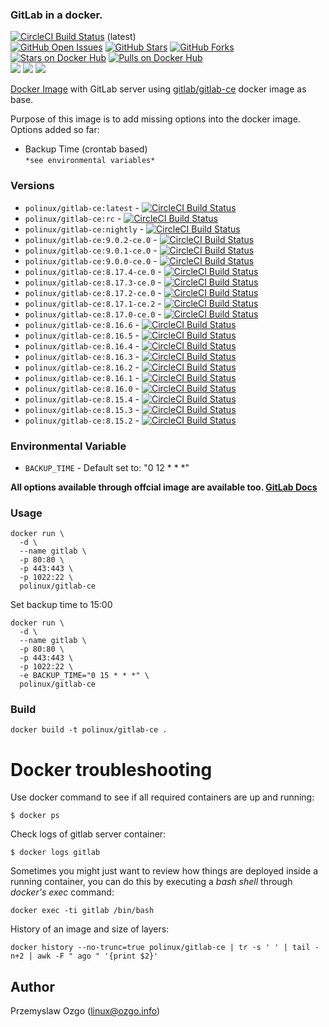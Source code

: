 ### GitLab in a docker.

[![CircleCI Build Status](https://img.shields.io/circleci/project/pozgo/docker-gitlab-ce/master.svg)](https://circleci.com/gh/pozgo/docker-gitlab-ce)  (latest)  
[![GitHub Open Issues](https://img.shields.io/github/issues/pozgo/docker-gitlab-ce.svg)](https://github.com/pozgo/docker-gitlab-ce/issues)
[![GitHub Stars](https://img.shields.io/github/stars/pozgo/docker-gitlab-ce.svg)](https://github.com/pozgo/docker-gitlab-ce)
[![GitHub Forks](https://img.shields.io/github/forks/pozgo/docker-gitlab-ce.svg)](https://github.com/pozgo/docker-gitlab-ce)  
[![Stars on Docker Hub](https://img.shields.io/docker/stars/polinux/gitlab-ce.svg)](https://hub.docker.com/r/polinux/gitlab-ce)
[![Pulls on Docker Hub](https://img.shields.io/docker/pulls/polinux/gitlab-ce.svg)](https://hub.docker.com/r/polinux/gitlab-ce)  
[![](https://images.microbadger.com/badges/version/polinux/gitlab-ce.svg)](http://microbadger.com/images/polinux/gitlab-ce)
[![](https://images.microbadger.com/badges/license/polinux/gitlab-ce.svg)](http://microbadger.com/images/polinux/gitlab-ce)
[![](https://images.microbadger.com/badges/image/polinux/gitlab-ce.svg)](http://microbadger.com/images/polinux/gitlab-ce)

[Docker Image](https://registry.hub.docker.com/u/polinux/gitlab-ce/) with GitLab server using [gitlab/gitlab-ce](https://hub.docker.com/r/gitlab/gitlab-ce) docker image as base.

Purpose of this image is to add missing options into the docker image.  
Options added so far:  
  - Backup Time (crontab based)  
  `*see environmental variables*`

### Versions

* `polinux/gitlab-ce:latest` - [![CircleCI Build Status](https://img.shields.io/circleci/project/pozgo/docker-gitlab-ce/master.svg)](https://circleci.com/gh/pozgo/docker-gitlab-ce)  
* `polinux/gitlab-ce:rc` - [![CircleCI Build Status](https://img.shields.io/circleci/project/pozgo/docker-gitlab-ce/rc.svg)](https://circleci.com/gh/pozgo/docker-gitlab-ce)  
* `polinux/gitlab-ce:nightly` - [![CircleCI Build Status](https://img.shields.io/circleci/project/pozgo/docker-gitlab-ce/nightly.svg)](https://circleci.com/gh/pozgo/docker-gitlab-ce)  
* `polinux/gitlab-ce:9.0.2-ce.0` - [![CircleCI Build Status](https://img.shields.io/circleci/project/pozgo/docker-gitlab-ce/9.0.2-ce.0.svg)](https://circleci.com/gh/pozgo/docker-gitlab-ce)  
* `polinux/gitlab-ce:9.0.1-ce.0` - [![CircleCI Build Status](https://img.shields.io/circleci/project/pozgo/docker-gitlab-ce/9.0.1-ce.0.svg)](https://circleci.com/gh/pozgo/docker-gitlab-ce)  
* `polinux/gitlab-ce:9.0.0-ce.0` - [![CircleCI Build Status](https://img.shields.io/circleci/project/pozgo/docker-gitlab-ce/9.0.0-ce.0.svg)](https://circleci.com/gh/pozgo/docker-gitlab-ce)  
* `polinux/gitlab-ce:8.17.4-ce.0` - [![CircleCI Build Status](https://img.shields.io/circleci/project/pozgo/docker-gitlab-ce/8.17.4-ce.0.svg)](https://circleci.com/gh/pozgo/docker-gitlab-ce)  
* `polinux/gitlab-ce:8.17.3-ce.0` - [![CircleCI Build Status](https://img.shields.io/circleci/project/pozgo/docker-gitlab-ce/8.17.3-ce.0.svg)](https://circleci.com/gh/pozgo/docker-gitlab-ce)  
* `polinux/gitlab-ce:8.17.2-ce.0` - [![CircleCI Build Status](https://img.shields.io/circleci/project/pozgo/docker-gitlab-ce/8.17.2-ce.0.svg)](https://circleci.com/gh/pozgo/docker-gitlab-ce)  
* `polinux/gitlab-ce:8.17.1-ce.2` - [![CircleCI Build Status](https://img.shields.io/circleci/project/pozgo/docker-gitlab-ce/8.17.1-ce.2.svg)](https://circleci.com/gh/pozgo/docker-gitlab-ce)  
* `polinux/gitlab-ce:8.17.0-ce.0` - [![CircleCI Build Status](https://img.shields.io/circleci/project/pozgo/docker-gitlab-ce/8.17.0-ce.0.svg)](https://circleci.com/gh/pozgo/docker-gitlab-ce)  
* `polinux/gitlab-ce:8.16.6` - [![CircleCI Build Status](https://img.shields.io/circleci/project/pozgo/docker-gitlab-ce/8.16.6.svg)](https://circleci.com/gh/pozgo/docker-gitlab-ce)  
* `polinux/gitlab-ce:8.16.5` - [![CircleCI Build Status](https://img.shields.io/circleci/project/pozgo/docker-gitlab-ce/8.16.5.svg)](https://circleci.com/gh/pozgo/docker-gitlab-ce)  
* `polinux/gitlab-ce:8.16.4` - [![CircleCI Build Status](https://img.shields.io/circleci/project/pozgo/docker-gitlab-ce/8.16.4.svg)](https://circleci.com/gh/pozgo/docker-gitlab-ce)  
* `polinux/gitlab-ce:8.16.3` - [![CircleCI Build Status](https://img.shields.io/circleci/project/pozgo/docker-gitlab-ce/8.16.3.svg)](https://circleci.com/gh/pozgo/docker-gitlab-ce)  
* `polinux/gitlab-ce:8.16.2` - [![CircleCI Build Status](https://img.shields.io/circleci/project/pozgo/docker-gitlab-ce/8.16.2.svg)](https://circleci.com/gh/pozgo/docker-gitlab-ce)  
* `polinux/gitlab-ce:8.16.1` - [![CircleCI Build Status](https://img.shields.io/circleci/project/pozgo/docker-gitlab-ce/8.16.1.svg)](https://circleci.com/gh/pozgo/docker-gitlab-ce)  
* `polinux/gitlab-ce:8.16.0` - [![CircleCI Build Status](https://img.shields.io/circleci/project/pozgo/docker-gitlab-ce/8.16.0.svg)](https://circleci.com/gh/pozgo/docker-gitlab-ce)  
* `polinux/gitlab-ce:8.15.4` - [![CircleCI Build Status](https://img.shields.io/circleci/project/pozgo/docker-gitlab-ce/8.15.4.svg)](https://circleci.com/gh/pozgo/docker-gitlab-ce)  
* `polinux/gitlab-ce:8.15.3` - [![CircleCI Build Status](https://img.shields.io/circleci/project/pozgo/docker-gitlab-ce/8.15.3.svg)](https://circleci.com/gh/pozgo/docker-gitlab-ce)  
* `polinux/gitlab-ce:8.15.2` - [![CircleCI Build Status](https://img.shields.io/circleci/project/pozgo/docker-gitlab-ce/8.15.2.svg)](https://circleci.com/gh/pozgo/docker-gitlab-ce)  

### Environmental Variable

- `BACKUP_TIME` - Default set to: "0 12 * * *"  

**All options available through offcial image are available too. [GitLab Docs](https://docs.gitlab.com/omnibus/docker/)**

### Usage

    docker run \
      -d \
      --name gitlab \
      -p 80:80 \
      -p 443:443 \
      -p 1022:22 \
      polinux/gitlab-ce

Set backup time to 15:00

    docker run \
      -d \
      --name gitlab \
      -p 80:80 \
      -p 443:443 \
      -p 1022:22 \
      -e BACKUP_TIME="0 15 * * *" \
      polinux/gitlab-ce

### Build

    docker build -t polinux/gitlab-ce .

Docker troubleshooting
======================

Use docker command to see if all required containers are up and running:
```
$ docker ps
```

Check logs of gitlab server container:
```
$ docker logs gitlab
```

Sometimes you might just want to review how things are deployed inside a running
 container, you can do this by executing a _bash shell_ through _docker's
 exec_ command:
```
docker exec -ti gitlab /bin/bash
```

History of an image and size of layers:
```
docker history --no-trunc=true polinux/gitlab-ce | tr -s ' ' | tail -n+2 | awk -F " ago " '{print $2}'
```

## Author

Przemyslaw Ozgo (<linux@ozgo.info>)
